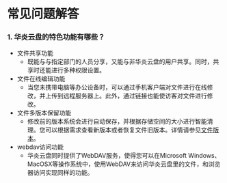 
# 常见问题解答

### 1. 华炎云盘的特色功能有哪些？
- 文件共享功能
  - 既能与与指定部门的人员分享，又能与非华炎云盘的用户共享。同时，共享时还能进行多种权限设置。
- 文件在线编辑功能
  - 当您未携带电脑等办公设备时，可以通过手机客户端对文件进行在线修改，并上传到远程服务器上。此外，通过链接也能使访客对文件进行修改。
- 文件多版本保留功能
  - 修改前的版本系统会进行自动保存，并根据存储空间的大小进行智能清理。您可以根据需求查看新版本或者恢复文件旧版本。详情请参见[文件版本](https://github.com/steedos/help/blob/master/zh-cn/drive/browser.md#%E6%96%87%E4%BB%B6%E7%89%88%E6%9C%AC)。
- webdav访问功能
  - 华炎云盘同时提供了WebDAV服务，使得您可以在Microsoft Windows、MacOSX等操作系统中，使用WebDAV来访问华炎云盘里的文件，和浏览器访问实现同样的功能。
